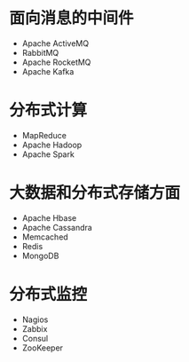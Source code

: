 # 面向消息的中间件

- Apache ActiveMQ
- RabbitMQ
- Apache RocketMQ
- Apache Kafka

# 分布式计算

* MapReduce
*  Apache Hadoop
*  Apache Spark

# 大数据和分布式存储方面

* Apache Hbase
*  Apache Cassandra
*  Memcached
*  Redis
* MongoDB

# 分布式监控

* Nagios
* Zabbix
* Consul
* ZooKeeper